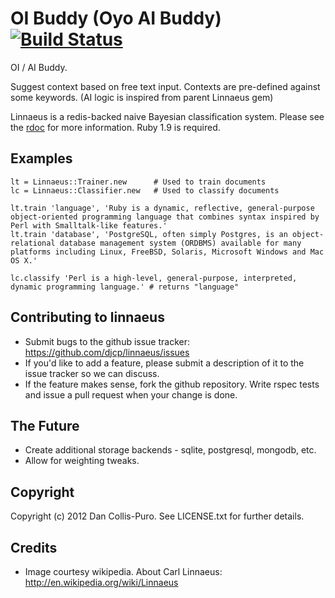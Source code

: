 # OI Buddy (Oyo AI Buddy) [![Build Status](https://secure.travis-ci.org/djcp/linnaeus.png?branch=master)](http://travis-ci.org/djcp/linnaeus)

OI / AI Buddy.

Suggest context based on free text input. Contexts are pre-defined against some keywords. (AI logic is inspired from parent Linnaeus gem)

Linnaeus is a redis-backed naive Bayesian classification system. Please see the [rdoc](http://rubydoc.info/gems/linnaeus/) for more information. Ruby 1.9 is required.

Examples
--------

    lt = Linnaeus::Trainer.new      # Used to train documents
    lc = Linnaeus::Classifier.new   # Used to classify documents

    lt.train 'language', 'Ruby is a dynamic, reflective, general-purpose object-oriented programming language that combines syntax inspired by Perl with Smalltalk-like features.'
    lt.train 'database', 'PostgreSQL, often simply Postgres, is an object-relational database management system (ORDBMS) available for many platforms including Linux, FreeBSD, Solaris, Microsoft Windows and Mac OS X.'

    lc.classify 'Perl is a high-level, general-purpose, interpreted, dynamic programming language.' # returns "language"


Contributing to linnaeus
------------------------

* Submit bugs to the github issue tracker: https://github.com/djcp/linnaeus/issues
* If you'd like to add a feature, please submit a description of it to the issue tracker so we can discuss.
* If the feature makes sense, fork the github repository. Write rspec tests and issue a pull request when your change is done.

The Future
----------

* Create additional storage backends - sqlite, postgresql, mongodb, etc.
* Allow for weighting tweaks.

Copyright
---------

Copyright (c) 2012 Dan Collis-Puro. See LICENSE.txt for further details.

Credits
-------

* Image courtesy wikipedia. About Carl Linnaeus: http://en.wikipedia.org/wiki/Linnaeus
